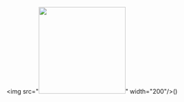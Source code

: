 <img src="<img src="https://media.giphy.com/media/HQHwvSBSy7s0AXOlWt/giphy.gif" width="200"/>" width="200"/>()

<!--
**nikopolllx/nikopolllx** is a ✨ _special_ ✨ repository because its `README.md` (this file) appears on your GitHub profile.

Here are some ideas to get you started:

- 🔭 I’m currently working on ...
- 🌱 I’m currently learning ...
- 👯 I’m looking to collaborate on ...
- 🤔 I’m looking for help with ...
- 💬 Ask me about ...
- 📫 How to reach me: ...
- 😄 Pronouns: ...
- ⚡ Fun fact: ...
-->
